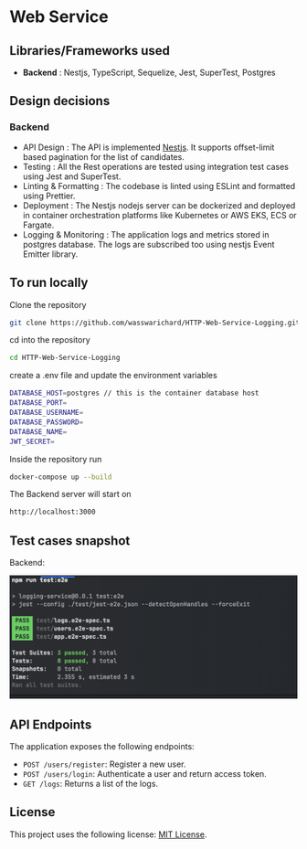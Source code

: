 # Web Service

## Libraries/Frameworks used

- **Backend** : Nestjs, TypeScript, Sequelize, Jest, SuperTest, Postgres

## Design decisions
### Backend
- API Design : The API is implemented [Nestjs](https://nestjs.com/). It supports offset-limit based pagination for the list of candidates.
- Testing : All the Rest operations are tested using integration test cases using Jest and SuperTest.
- Linting & Formatting : The codebase is linted using ESLint and formatted using Prettier.
- Deployment : The Nestjs nodejs server can be dockerized and deployed in container orchestration platforms like Kubernetes or AWS EKS, ECS or Fargate.
- Logging & Monitoring : The application logs and metrics stored in postgres database. The logs are subscribed too using nestjs Event Emitter library.

## To run locally

Clone the repository
```bash
git clone https://github.com/wasswarichard/HTTP-Web-Service-Logging.git
```
cd into the repository
```bash
cd HTTP-Web-Service-Logging
```
create a .env file and update the environment variables
```bash
DATABASE_HOST=postgres // this is the container database host
DATABASE_PORT=
DATABASE_USERNAME=
DATABASE_PASSWORD=
DATABASE_NAME=
JWT_SECRET=
```
Inside the repository run
```bash
docker-compose up --build
```

The Backend server will start on
```bash
http://localhost:3000
```

## Test cases snapshot

Backend:

![Snapshot of backend cases](./docs/e2e_testcases.png)

## API Endpoints

The application exposes the following endpoints:

- `POST /users/register`: Register a new user.
- `POST /users/login`: Authenticate a user and return access token.
- `GET /logs`: Returns a list of the logs.
## License
This project uses the following license: [MIT License](<link>).